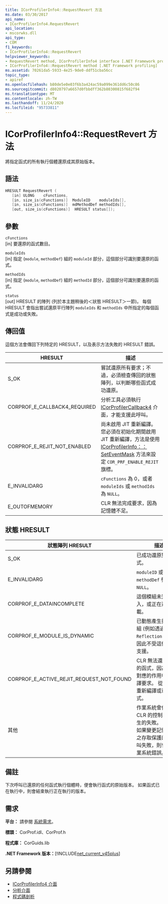 ```yaml
---
title: ICorProfilerInfo4::RequestRevert 方法
ms.date: 03/30/2017
api_name:
- ICorProfilerInfo4.RequestRevert
api_location:
- mscorwks.dll
api_type:
- COM
f1_keywords:
- ICorProfilerInfo4::RequestRevert
helpviewer_keywords:
- RequestRevert method, ICorProfilerInfo4 interface [.NET Framework profiling]
- ICorProfilerInfo4::RequestRevert method [.NET Framework profiling]
ms.assetid: 70261da5-5933-4e25-9de0-ddf51cba56cc
topic_type:
- apiref
ms.openlocfilehash: b80de5e0e03f6b3a424ac59a099e361dd6c50c86
ms.sourcegitcommit: d8020797a6657d0fbbdff362b80300815f682f94
ms.translationtype: MT
ms.contentlocale: zh-TW
ms.lasthandoff: 11/24/2020
ms.locfileid: "95733811"
---
```

# <a name="icorprofilerinfo4requestrevert-method"></a>ICorProfilerInfo4::RequestRevert 方法

將指定函式的所有執行個體還原成其原始版本。  
  
## <a name="syntax"></a>語法  
  
```cpp  
HRESULT RequestRevert (  
   [in] ULONG    cFunctions,  
   [in, size_is(cFunctions)]  ModuleID    moduleIds[],  
   [in, size_is(cFunctions)]  mdMethodDef methodIds[],  
   [out, size_is(cFunctions)]  HRESULT status[]);  
```  
  
## <a name="parameters"></a>參數  

 `cFunctions`  
 [in] 要還原的函式數目。  
  
 `moduleIds`  
 [in] 指定 (`module`, `methodDef`) 組的 `moduleId` 部分，這個部分可識別要還原的函式。  
  
 `methodIds`  
 [in] 指定 (`module`, `methodDef`) 組的 `methodId` 部分，這個部分可識別要還原的函式。  
  
 `status`  
 [out] HRESULT 的陣列 (列於本主題稍後的＜狀態 HRESULT＞一節)。 每個 HRESULT 會指出嘗試還原平行陣列 `moduleIds` 和 `methodIds` 中所指定的每個函式是成功或失敗。  
  
## <a name="return-value"></a>傳回值  

 這個方法會傳回下列特定的 HRESULT，以及表示方法失敗的 HRESULT 錯誤。  
  
|HRESULT|描述|  
|-------------|-----------------|  
|S_OK|嘗試還原所有要求；不過，必須檢查傳回的狀態陣列，以判斷哪些函式成功還原。|  
|CORPROF_E_CALLBACK4_REQUIRED|分析工具必須執行 [ICorProfilerCallback4](icorprofilercallback4-interface.md) 介面，才能支援此呼叫。|  
|CORPROF_E_REJIT_NOT_ENABLED|尚未啟用 JIT 重新編譯。 您必須在初始化期間啟用 JIT 重新編譯，方法是使用 [ICorProfilerInfo：： SetEventMask](icorprofilerinfo-seteventmask-method.md) 方法來設定 `COR_PRF_ENABLE_REJIT` 旗標。|  
|E_INVALIDARG|`cFunctions` 為 0，或者 `moduleIds` 或 `methodIds` 為 `NULL`。|  
|E_OUTOFMEMORY|CLR 無法完成要求，因為記憶體不足。|  
  
## <a name="status-hresults"></a>狀態 HRESULT  
  
|狀態陣列 HRESULT|描述|  
|--------------------------|-----------------|  
|S_OK|已成功還原對應的函式。|  
|E_INVALIDARG|`moduleID` 或 `methodDef` 參數為 `NULL`。|  
|CORPROF_E_DATAINCOMPLETE|這個模組未完全載入，或正在進行卸載。|  
|CORPROF_E_MODULE_IS_DYNAMIC|已動態產生指定的模組 (例如透過 `Reflection.Emit`)， 因此不受這個方法的支援。|  
|CORPROF_E_ACTIVE_REJIT_REQUEST_NOT_FOUND|CLR 無法還原指定的函式，因為找不到對應的作用中重新編譯要求。 從未要求重新編譯或已還原函式。|  
|其他|作業系統會傳回在 CLR 的控制項外發生的失敗。 例如，如果變更記憶體分頁之存取保護的系統呼叫失敗，則會顯示作業系統錯誤。|  
  
## <a name="remarks"></a>備註  

 下次呼叫已還原的任何函式執行個體時，便會執行函式的原始版本。 如果函式已在執行中，則會結束執行正在執行的版本。  
  
## <a name="requirements"></a>需求  

 **平台：** 請參閱 [系統需求](../../get-started/system-requirements.md)。  
  
 **標頭：** CorProf.idl、CorProf.h  
  
 **程式庫：** CorGuids.lib  
  
 **.NET Framework 版本：**[!INCLUDE[net_current_v45plus](../../../../includes/net-current-v45plus-md.md)]  
  
## <a name="see-also"></a>另請參閱

- [ICorProfilerInfo4 介面](icorprofilerinfo4-interface.md)
- [分析介面](profiling-interfaces.md)
- [程式碼剖析](index.md)
